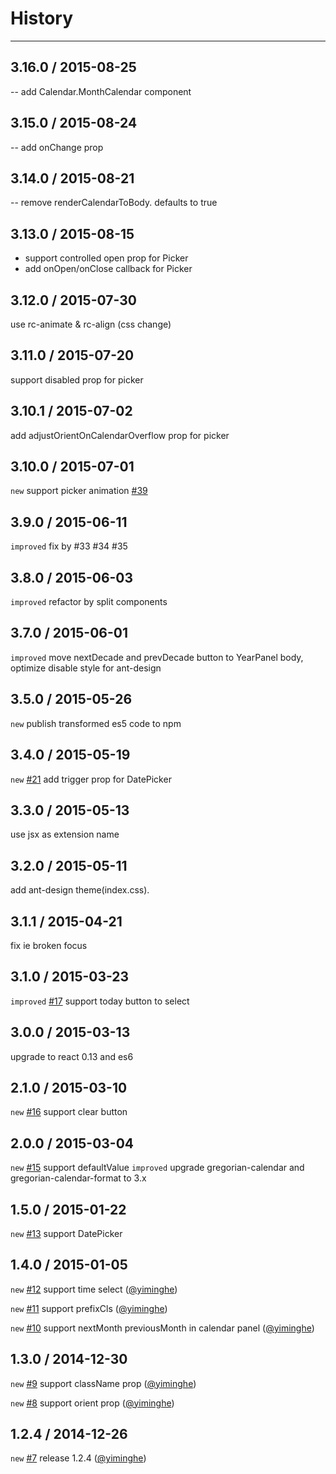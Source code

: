 # History
----

## 3.16.0 / 2015-08-25

-- add Calendar.MonthCalendar component

## 3.15.0 / 2015-08-24

-- add onChange prop

## 3.14.0 / 2015-08-21

-- remove renderCalendarToBody. defaults to true

## 3.13.0 / 2015-08-15

- support controlled open prop for Picker
- add onOpen/onClose callback for Picker

## 3.12.0 / 2015-07-30

use rc-animate & rc-align (css change)

## 3.11.0 / 2015-07-20

support disabled prop for picker

## 3.10.1 / 2015-07-02

add adjustOrientOnCalendarOverflow prop for picker

## 3.10.0 / 2015-07-01

`new` support picker animation [#39](https://github.com/react-component/calendar/issues/39)

## 3.9.0 / 2015-06-11

`improved` fix by #33 #34 #35

## 3.8.0 / 2015-06-03

`improved` refactor by split components

## 3.7.0 / 2015-06-01

`improved` move nextDecade and prevDecade button to YearPanel body, optimize disable style for ant-design

## 3.5.0 / 2015-05-26

`new` publish transformed es5 code to npm

## 3.4.0 / 2015-05-19

`new` [#21](https://github.com/react-component/calendar/issues/21) add trigger prop for DatePicker

## 3.3.0 / 2015-05-13

use jsx as extension name

## 3.2.0 / 2015-05-11

add ant-design theme(index.css).

## 3.1.1 / 2015-04-21

fix ie broken focus

## 3.1.0 / 2015-03-23

`improved` [#17](https://github.com/react-component/calendar/issues/17) support today button to select

## 3.0.0 / 2015-03-13

upgrade to react 0.13 and es6

## 2.1.0 / 2015-03-10

`new` [#16](https://github.com/react-component/calendar/issues/16) support clear button

## 2.0.0 / 2015-03-04

`new` [#15](https://github.com/react-component/calendar/issues/15) support defaultValue
`improved` upgrade gregorian-calendar and gregorian-calendar-format to 3.x

## 1.5.0 / 2015-01-22

`new` [#13](https://github.com/react-component/calendar/issues/13) support DatePicker

## 1.4.0 / 2015-01-05

`new` [#12](https://github.com/react-component/calendar/issues/12) support time select   ([@yiminghe](https://github.com/yiminghe))

`new` [#11](https://github.com/react-component/calendar/issues/11) support prefixCls   ([@yiminghe](https://github.com/yiminghe))

`new` [#10](https://github.com/react-component/calendar/issues/10) support nextMonth previousMonth in calendar panel   ([@yiminghe](https://github.com/yiminghe))

## 1.3.0 / 2014-12-30

`new` [#9](https://github.com/react-component/calendar/issues/9) support className prop   ([@yiminghe](https://github.com/yiminghe))

`new` [#8](https://github.com/react-component/calendar/issues/8) support orient prop   ([@yiminghe](https://github.com/yiminghe))

## 1.2.4 / 2014-12-26

`new` [#7](https://github.com/react-component/calendar/issues/7) release 1.2.4   ([@yiminghe](https://github.com/yiminghe))
